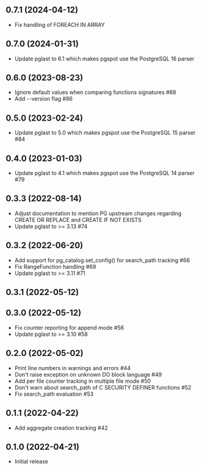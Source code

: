 
## 0.7.1 (2024-04-12)

- Fix handling of FOREACH IN ARRAY

## 0.7.0 (2024-01-31)

- Update pglast to 6.1 which makes pgspot use the PostgreSQL 16 parser

## 0.6.0 (2023-08-23)

- Ignore default values when comparing functions signatures #88
- Add --version flag #86

## 0.5.0 (2023-02-24)

- Update pglast to 5.0 which makes pgspot use the PostgreSQL 15 parser #84

## 0.4.0 (2023-01-03)

- Update pglast to 4.1 which makes pgspot use the PostgreSQL 14 parser #79

## 0.3.3 (2022-08-14)

- Adjust documentation to mention PG upstream changes regarding CREATE OR REPLACE and CREATE IF NOT EXISTS
- Update pglast to >= 3.13 #74

## 0.3.2 (2022-06-20)

- Add support for pg_catalog.set_config() for search_path tracking #66
- Fix RangeFunction handling #69
- Update pglast to >= 3.11 #71

## 0.3.1 (2022-05-12)

## 0.3.0 (2022-05-12)

- Fix counter reporting for append mode #56
- Update pglast to >= 3.10 #58

## 0.2.0 (2022-05-02)

- Print line numbers in warnings and errors #44
- Don't raise exception on unknown DO block language #49
- Add per file counter tracking in multiple file mode #50
- Don't warn about search_path of C SECURITY DEFINER functions #52
- Fix search_path evaluation #53

## 0.1.1 (2022-04-22)

- Add aggregate creation tracking #42

## 0.1.0 (2022-04-21)

- Initial release

